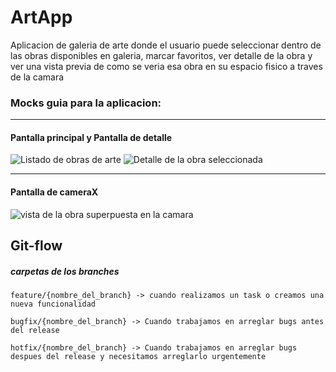 # ArtApp
Aplicacion de galeria de arte donde el usuario puede seleccionar dentro de las obras disponibles en galeria, marcar favoritos, ver detalle de la obra y ver una vista previa de como se veria esa obra en su espacio fisico a traves de la camara

### Mocks guia para la aplicacion:

------
#### Pantalla principal y  Pantalla de detalle

![Listado de obras de arte](https://user-images.githubusercontent.com/1981941/69645297-93f27500-102b-11ea-81d2-14c4961ac097.PNG) ![Detalle de la obra seleccionada](https://user-images.githubusercontent.com/1981941/69645307-981e9280-102b-11ea-9567-9fd045cde510.PNG)

-----
#### Pantalla de cameraX

![vista de la obra superpuesta en la camara](https://user-images.githubusercontent.com/1981941/69645319-9bb21980-102b-11ea-97dc-a49d0ef150eb.PNG)


## Git-flow

##### carpetas de los branches

`feature/{nombre_del_branch} -> cuando realizamos un task o creamos una nueva funcionalidad`

`bugfix/{nombre_del_branch} -> Cuando trabajamos en arreglar bugs antes del release`

`hotfix/{nombre_del_branch} -> Cuando trabajamos en arreglar bugs despues del release y necesitamos arreglarlo urgentemente`
